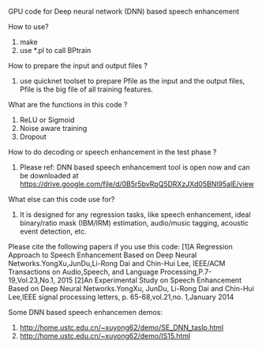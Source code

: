 GPU code for Deep neural network (DNN) based speech enhancement

How to use?
1. make
2. use *.pl to call BPtrain

How to prepare the input and output files ?
1. use quicknet toolset to prepare Pfile as the input and the output files, Pfile is the big file of all training features.

What are the functions in this code ?
1. ReLU or Sigmoid
2. Noise aware training
3. Dropout

How to do decoding or speech enhancement in the test phase ?
1. Please ref: DNN based speech enhancement tool is open now and can be downloaded at https://drive.google.com/file/d/0B5r5bvRpQ5DRXzJXd05BNl95alE/view

What else can this code use for?
1. It is designed for any regression tasks, like speech enhancement, ideal binary/ratio mask (IBM/IRM) estimation, audio/music tagging, acoustic event detection, etc.

Please cite the following papers if you use this code:
[1]A Regression Approach to Speech Enhancement Based on Deep Neural Networks.YongXu,JunDu,Li-Rong Dai and Chin-Hui Lee, IEEE/ACM Transactions on Audio,Speech, and Language Processing,P.7-19,Vol.23,No.1, 2015
[2]An Experimental Study on Speech Enhancement Based on Deep Neural Networks.YongXu, JunDu, Li-Rong Dai and Chin-Hui Lee,IEEE signal processing letters, p. 65-68,vol.21,no. 1,January 2014

Some DNN based speech enhancemen demos:
1. http://home.ustc.edu.cn/~xuyong62/demo/SE_DNN_taslp.html
2. http://home.ustc.edu.cn/~xuyong62/demo/IS15.html
